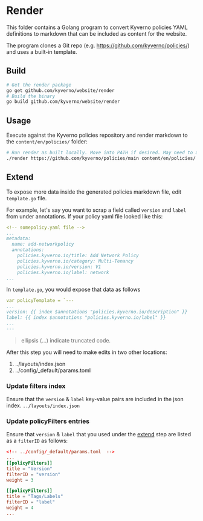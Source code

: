 # Render

This folder contains a Golang program to convert Kyverno policies YAML definitions to markdown that can be included as content for the website.

The program clones a Git repo (e.g. https://github.com/kyverno/policies/) and uses a built-in template.

## Build

```sh
# Get the render package
go get github.com/kyverno/website/render
# Build the binary
go build github.com/kyverno/website/render
```

## Usage

Execute against the Kyverno policies repository and render markdown to the `content/en/policies/` folder:

```sh
# Run render as built locally. Move into PATH if desired. May need to add execute bit.
./render https://github.com/kyverno/policies/main content/en/policies/
```

## Extend

To expose more data inside the generated policies markdown file, edit `template.go` file.

For example, let's say you want to scrap a field called `version` and `label` from under annotations. If your policy yaml file looked like this:

```yaml
<!-- somepolicy.yaml file -->
...
metadata:
  name: add-networkpolicy
  annotations:
    policies.kyverno.io/title: Add Network Policy
    policies.kyverno.io/category: Multi-Tenancy
    policies.kyverno.io/version: V1
    policies.kyverno.io/label: network
...
```

In `template.go`, you would expose that data as follows

```yaml
var policyTemplate = `---
...
version: {{ index $annotations "policies.kyverno.io/description" }}
label: {{ index $annotations "policies.kyverno.io/label" }}
...
---
```

> ellipsis (...) indicate truncated code.

After this step you will need to make edits in two other locations:

1. ../layouts/index.json
2. ../config/_default/params.toml

### Update filters index

Ensure that the `version` & `label` key-value pairs are included in the json index. `../layouts/index.json`

### Update policyFilters entries

Ensure that `version` & `label` that you used under the [extend](#extend) step are listed as a `filterID` as follows:

```toml
<!-- ../config/_default/params.toml  -->
...
[[policyFilters]]
title = "Version"
filterID = "version"
weight = 3

[[policyFilters]]
title = "Tags/Labels"
filterID = "label"
weight = 4
...
```
